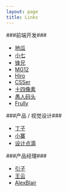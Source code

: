 ```yaml
---
layout: page 
title: Links
---
```


###前端开发###

*   [地瓜](http://www.etosun.com/ "付小运")
*   [小七](http://sev7n.net/ "杨剑锋")
*   [锋兄](http://www.zarcck.com/ "赵宇锋")
*   [MG12](http://www.neoease.com/ "吴钊")
*   [Hiro](http://www.ihiro.org/ "Hiro")
*   [CSSer](http://blog.owncsser.com/ "CSSer")
*   [十四像素](http://www.14px.com/ "十四像素")
*   [愚人码头](http://www.css88.com/ "愚人码头")
*   [Frully](http://frully.org/ "Frully")

###产品 / 视觉设计###

*   [丁子](http://www.dingzhijun.com/ "丁志君")
*   [小寨](http://www.iamxiaozhai.com/ "小寨")
*   [设计点滴](http://tanxdesign.com/ "设计点滴")

###产品经理###

*   [引子](http://www.yinzi.org/ "史路引")
*   [王云](http://www.iamwy.com/ "王云")
*   [AlexBlair](http://www.alexblair.org/ "章秋人")